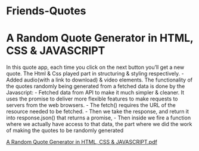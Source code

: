 # Friends-Quotes

# A Random Quote Generator in HTML, CSS & JAVASCRIPT
   In this quote app, each time you click on the next button you’ll get a new quote.
       The Html & Css played part in structuring & styling respectively.
           - Added audio(with a link to download) & video elements.
       The functionality of the quotes randomly being generated from a fetched data is done by the Javascript:
           - Fetched data from API to make it much simpler & cleaner. It uses the promise to deliver more 
             flexible features to make requests to servers from the web browsers.
           - The fetch() requires the URL of the resource needed to be fetched.
           - Then we take the response, and return it into response.json() that returns a promise, 
           - Then inside we fire a function where we actually have access to that data, the part 
             where we did the work of making the quotes to be randomly generated
             
[A Random Quote Generator in HTML, CSS & JAVASCRIPT.pdf](https://github.com/Rediet-G/Friends-Quotes/files/8598166/A.Random.Quote.Generator.in.HTML.CSS.JAVASCRIPT.pdf)
